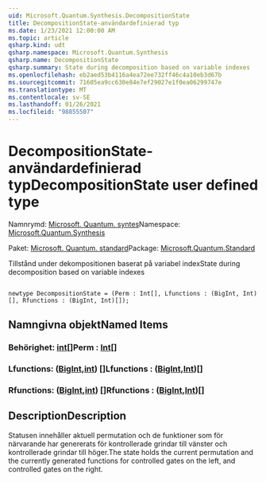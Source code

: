 ```yaml
---
uid: Microsoft.Quantum.Synthesis.DecompositionState
title: DecompositionState-användardefinierad typ
ms.date: 1/23/2021 12:00:00 AM
ms.topic: article
qsharp.kind: udt
qsharp.namespace: Microsoft.Quantum.Synthesis
qsharp.name: DecompositionState
qsharp.summary: State during decomposition based on variable indexes
ms.openlocfilehash: eb2aed53b4116a4ea72ee732ff46c4a10eb3d67b
ms.sourcegitcommit: 71605ea9cc630e84e7ef29027e1f0ea06299747e
ms.translationtype: MT
ms.contentlocale: sv-SE
ms.lasthandoff: 01/26/2021
ms.locfileid: "98855507"
---
```

# <a name="decompositionstate-user-defined-type"></a><span data-ttu-id="0c7e4-102">DecompositionState-användardefinierad typ</span><span class="sxs-lookup"><span data-stu-id="0c7e4-102">DecompositionState user defined type</span></span>

<span data-ttu-id="0c7e4-103">Namnrymd: [Microsoft. Quantum. syntes](xref:Microsoft.Quantum.Synthesis)</span><span class="sxs-lookup"><span data-stu-id="0c7e4-103">Namespace: [Microsoft.Quantum.Synthesis](xref:Microsoft.Quantum.Synthesis)</span></span>

<span data-ttu-id="0c7e4-104">Paket: [Microsoft. Quantum. standard](https://nuget.org/packages/Microsoft.Quantum.Standard)</span><span class="sxs-lookup"><span data-stu-id="0c7e4-104">Package: [Microsoft.Quantum.Standard](https://nuget.org/packages/Microsoft.Quantum.Standard)</span></span>


<span data-ttu-id="0c7e4-105">Tillstånd under dekompositionen baserat på variabel index</span><span class="sxs-lookup"><span data-stu-id="0c7e4-105">State during decomposition based on variable indexes</span></span>

```qsharp

newtype DecompositionState = (Perm : Int[], Lfunctions : (BigInt, Int)[], Rfunctions : (BigInt, Int)[]);
```



## <a name="named-items"></a><span data-ttu-id="0c7e4-106">Namngivna objekt</span><span class="sxs-lookup"><span data-stu-id="0c7e4-106">Named Items</span></span>

### <a name="perm--int"></a><span data-ttu-id="0c7e4-107">Behörighet: [int](xref:microsoft.quantum.lang-ref.int)[]</span><span class="sxs-lookup"><span data-stu-id="0c7e4-107">Perm : [Int](xref:microsoft.quantum.lang-ref.int)[]</span></span>


### <a name="lfunctions--bigintint"></a><span data-ttu-id="0c7e4-108">Lfunctions: ([BigInt](xref:microsoft.quantum.lang-ref.bigint),[int](xref:microsoft.quantum.lang-ref.int)) []</span><span class="sxs-lookup"><span data-stu-id="0c7e4-108">Lfunctions : ([BigInt](xref:microsoft.quantum.lang-ref.bigint),[Int](xref:microsoft.quantum.lang-ref.int))[]</span></span>


### <a name="rfunctions--bigintint"></a><span data-ttu-id="0c7e4-109">Rfunctions: ([BigInt](xref:microsoft.quantum.lang-ref.bigint),[int](xref:microsoft.quantum.lang-ref.int)) []</span><span class="sxs-lookup"><span data-stu-id="0c7e4-109">Rfunctions : ([BigInt](xref:microsoft.quantum.lang-ref.bigint),[Int](xref:microsoft.quantum.lang-ref.int))[]</span></span>



## <a name="description"></a><span data-ttu-id="0c7e4-110">Description</span><span class="sxs-lookup"><span data-stu-id="0c7e4-110">Description</span></span>

<span data-ttu-id="0c7e4-111">Statusen innehåller aktuell permutation och de funktioner som för närvarande har genererats för kontrollerade grindar till vänster och kontrollerade grindar till höger.</span><span class="sxs-lookup"><span data-stu-id="0c7e4-111">The state holds the current permutation and the currently generated functions for controlled gates on the left, and controlled gates on the right.</span></span>